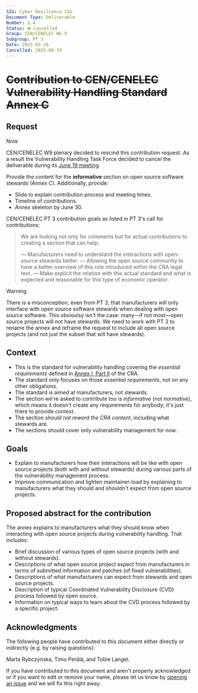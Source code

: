 ```yaml
---
SIG: Cyber Resilience SIG
Document Type: Deliverable
Number: 2.4
Status: ❌ Cancelled
Group: CEN/CENELEC WG 9
Subgroup: PT 3
Date: 2025-05-20
Cancelled: 2025-06-19
---
```


# ~~Contribution to CEN/CENELEC Vulnerability Handling Standard Annex C~~

## Request

> [!NOTE]
> CEN/CENELEC W9 plenary decided to rescind this contribution request. As a result the Vulnerability Handling Task Force decided to cancel the deliverable during its [June 19 meeting](../../vulnerability-handling-task-force/2025-06-19-mom-vulnerability-handling-tf.md).

Provide the content for the **informative** section on open source software stewards (Annex C). Additionally, provide:

- Slide to explain contribution process and meeting times.
- Timeline of contributions.
- Annex skeleton by June 30. 

CEN/CENELEC PT 3 contribution goals as listed in PT 3's call for contributions:

> We are looking not only for comments but for actual contributions to creating a section that can help:
>
> — Manufacturers need to understand the interactions with open-source stewards better.
> — Allowing the open source community to have a better overview of this role introduced within the CRA legal text.
> — Make explicit the relation with this actual standard and what is expected and reasonable for this type of economic operator.

> [!WARNING]
> There is a misconception, even from PT 3, that manufacturers will only interface with open source software stewards when dealing with open source software. This obvioulsy isn't the case: many—if not most—open source projects will not have stewards. We need to work with PT 3 to rename the annex and reframe the request to include all open source projects (and not just the subset that will have stewards).

## Context

- This is the standard for vulnerability handling covering the _essential requirements_ defined in [Annex I, Part II](https://eur-lex.europa.eu/legal-content/EN/TXT/HTML/?uri=OJ:L_202402847#anx_I) of the CRA.
- The standard only focuses on those _essential requirements_, not on any other obligations.
- The standard is aimed at manufacturers, not stewards.
- The section we're asked to contribute too is _informative_ (not _normative_), which means it doesn't create any requirements for anybody; it's just there to provide context.
- The section *should not reword the CRA content*, including what stewards are.
- The sections should cover only vulnerability management for now.

## Goals

- Explain to manufacturers how their interactions will be like with open source projects (both with and without stewards) during various parts of the vulnerability management process.
- Improve communication and lighten maintainer-load by explaining to manufacturers what they should and shouldn't expect from open source projects.

## Proposed abstract for the contribution

The annex explains to manufacturers what they should know when interacting with open source projects during vulnerability handling. That includes:

- Brief discussion of various types of open source projects (with and without stewards).
- Descriptions of what open source project expect from manufacturers in terms of submitted information and patches (of fixed vulnerabilities).
- Descriptions of what manufacturers can expect from stewards and open source projects.
- Description of typical Coordinated Vulnerability Disclosure (CVD) process followed by open source.
- Information on typical ways to learn about the CVD process followed by a specific project.

## Acknowledgments

The following people have contributed to this document either directly or indirectly (e.g. by raising questions):

Marta Rybczynska,
Timo Perälä,
and Tobie Langel.

If you have contributed to this document and aren't properly acknowledged or if you want to edit or remove your name, please let us know by [opening an issue](https://github.com/orcwg/orcwg/issues/new) and we will fix this right away.
